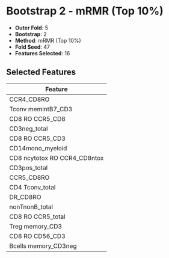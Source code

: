 # Bootstrap 2 - mRMR (Top 10%)

- **Outer Fold**: 5
- **Bootstrap**: 2
- **Method**: mRMR (Top 10%)
- **Fold Seed**: 47
- **Features Selected**: 16

## Selected Features

| Feature |
|---------|
| CCR4_CD8RO |
| Tconv memintB7_CD3 |
| CD8 RO CCR5_CD8 |
| CD3neg_total |
| CD8 RO CCR5_CD3 |
| CD14mono_myeloid |
| CD8 ncytotox RO CCR4_CD8ntox |
| CD3pos_total |
| CCR5_CD8RO |
| CD4 Tconv_total |
| DR_CD8RO |
| nonTnonB_total |
| CD8 RO CCR5_total |
| Treg memory_CD3 |
| CD8 RO CD56_CD3 |
| Bcells memory_CD3neg |
